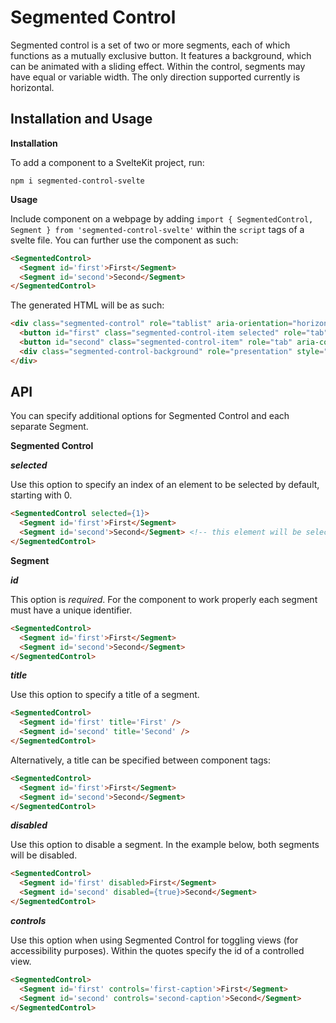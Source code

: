 # Segmented Control

Segmented control is a set of two or more segments, each of which functions as a mutually exclusive button. It features a background, which can be animated with a sliding effect. Within the control, segments may have equal or variable width. The only direction supported currently is horizontal.

## Installation and Usage

**Installation**

To add a component to a SvelteKit project, run:
```shell
npm i segmented-control-svelte
```

**Usage**

Include component on a webpage by adding `import { SegmentedControl, Segment } from 'segmented-control-svelte'` within the `script` tags of a svelte file. You can further use the component as such:

```html
<SegmentedControl>
  <Segment id='first'>First</Segment>
  <Segment id='second'>Second</Segment>
</SegmentedControl>
```

The generated HTML will be as such:

```html
<div class="segmented-control" role="tablist" aria-orientation="horizontal">
  <button id="first" class="segmented-control-item selected" role="tab" aria-controls="" aria-disabled="false" aria-selected="true" tabindex="0">First</button>
  <button id="second" class="segmented-control-item" role="tab" aria-controls="" aria-disabled="false" aria-selected="false" tabindex="-1">Second</button>
  <div class="segmented-control-background" role="presentation" style="width: 75px; transform: translateX(2px);"></div>
</div>
```

## API

You can specify additional options for Segmented Control and each separate Segment.

**Segmented Control**

***selected***

Use this option to specify an index of an element to be selected by default, starting with 0.

```html
<SegmentedControl selected={1}>
  <Segment id='first'>First</Segment>
  <Segment id='second'>Second</Segment> <!-- this element will be selected initially -->
</SegmentedControl>
```

**Segment**

***id***

This option is *required*. For the component to work properly each segment must have a unique identifier.

```html
<SegmentedControl>
  <Segment id='first'>First</Segment>
  <Segment id='second'>Second</Segment>
</SegmentedControl>
```

***title***

Use this option to specify a title of a segment.

```html
<SegmentedControl>
  <Segment id='first' title='First' />
  <Segment id='second' title='Second' />
</SegmentedControl>
```

Alternatively, a title can be specified between component tags:

```html
<SegmentedControl>
  <Segment id='first'>First</Segment>
  <Segment id='second'>Second</Segment>
</SegmentedControl>
```

***disabled***

Use this option to disable a segment. In the example below, both segments will be disabled.

```html
<SegmentedControl>
  <Segment id='first' disabled>First</Segment>
  <Segment id='second' disabled={true}>Second</Segment>
</SegmentedControl>
```

***controls***

Use this option when using Segmented Control for toggling views (for accessibility purposes). Within the quotes specify the id of a controlled view.

<!-- TODO: provide a more complete example -->
```html
<SegmentedControl>
  <Segment id='first' controls='first-caption'>First</Segment>
  <Segment id='second' controls='second-caption'>Second</Segment>
</SegmentedControl>
```